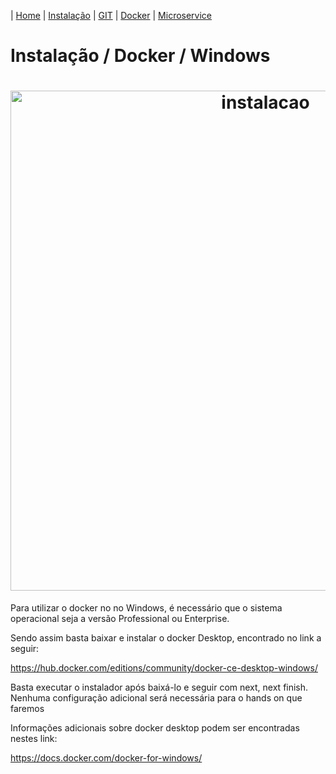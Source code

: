 | [Home](/handson_microservice) | [Instalação](/handson_microservice/instalacao) | [GIT](/handson_microservice/git) | [Docker](/handson_microservice/docker) | [Microservice](/handson_microservice/microservice)

# Instalação / Docker / Windows

<h1 align="center">
  <img src="https://user-images.githubusercontent.com/18057391/90987285-2777b880-e560-11ea-988f-9e25d0d486d6.PNG" alt="instalacao" width="800px" />
</h1>

Para utilizar o docker no no Windows, é necessário que o sistema operacional seja a versão Professional ou Enterprise.

Sendo assim basta baixar e instalar o docker Desktop, encontrado no link a seguir:

https://hub.docker.com/editions/community/docker-ce-desktop-windows/


Basta executar o instalador após baixá-lo e seguir com next, next finish. 
Nenhuma configuração adicional será necessária para o hands on que faremos

Informações adicionais sobre docker desktop podem ser encontradas nestes link:

https://docs.docker.com/docker-for-windows/